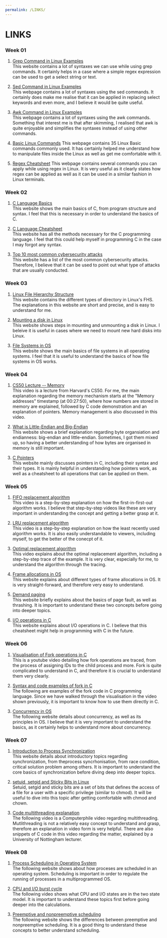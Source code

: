 ```yaml
---
permalink: /LINKS/
---
```


# LINKS

### Week 01

1. [Grep Command in Linux Examples](https://phoenixnap.com/kb/grep-command-linux-unix-examples)<br>
This website contains a lot of syntaxes we can use while using grep commands. It certainly helps in a case where a simple regex expression can be used to get a select string or text.

2. [Sed Command in Linux Examples](https://www.geeksforgeeks.org/sed-command-in-linux-unix-with-examples/)<br>
This webpage contains a lot of syntaxes using the sed commands. It certainly does make me realise that it can be applied in replacing select keywords and even more, and I believe it would be quite useful.

3. [Awk Command in Linux Examples](https://www.geeksforgeeks.org/awk-command-unixlinux-examples/)<br>
This webpage contains a lot of syntaxes using the awk commands. Something that interest me is that after skimming, I realised that awk is quite enjoyable and simplifies the syntaxes instead of using other commands.

6. [Basic Linux Commands](https://www.hostinger.com/tutorials/linux-commands)
This webpage contains 35 Linux Basic commands commonly used. It has certainly helped me understand how to manipulate files inside the Linux as well as get me comfortable with it.

7. [Regex Cheatsheet](https://www.rexegg.com/regex-quickstart.html)
This webpage contains several commands you can apply while using regex in Linux. It is very useful as it clearly states how regex can be applied as well as it can be used in a similar fashion in Linux terminals.

### Week 02
1. [C Language Basics](https://www.geeksforgeeks.org/c-language-set-1-introduction/)<br>
This website shows the main basics of C, from program structure and syntax. I feel that this is necessary in order to understand the basics of C.

2. [C Language Cheatsheet](https://www.tutorialspoint.com/cprogramming/index.htm)<br>
This website has all the methods necessary for the C programming language. I feel that this could help myself in programming C in the case I may forgot any syntax.

3. [Top 10 most common cybersecurity attacks](https://www.infocyte.com/blog/2019/05/01/cybersecurity-101-intro-to-the-top-10-common-types-of-cyber-security-attacks/)<br>
This website has a list of the most common cybersecurity attacks. Therefore, I believe that it can be used to point out what type of attacks that are usually conducted.

### Week 03
1. [Linux File Hierarchy Structure](https://www.geeksforgeeks.org/linux-file-hierarchy-structure/)<br>
This website contains the different types of directory in Linux's FHS. The explanations in this website are short and precise, and is easy to understand for me.

2. [Mounting a disk in Linux](https://www.makeuseof.com/tag/mounting-hard-disks-partitions-using-linux-command-line/)<br>
This website shows steps in mounting and unmounting a disk in Linux. I beleive it is useful in cases where we need to mount new hard disks into Linux.

3. [File Systems in OS](https://www.geeksforgeeks.org/file-systems-in-operating-system/)<br>
This website shows the main basics of file systems in all operating systems. I feel that it is useful to understand the basics of how file systems in OS works.

### Week 04
1. [CS50 Lecture -- Memory](https://www.youtube.com/watch?v=Fa6Jq0Iue3U&t=1670s)<br>
This video is a lecture from Harvard's CS50. For me, the main explanation regarding the memory mechanism starts at the "Memory addresses" timestamp (at 00:27:50), where how numbers are stored in memory are explained, followed by C code demonstration and an explanation of pointers. Memory management is also discussed in this video.

2. [What is Little-Endian and Big-Endian](https://www.section.io/engineering-education/what-is-little-endian-and-big-endian/)<br>
This website shows a brief explanation regarding byte organsiation and endianness: big-endian and little-endian. Sometimes, I got them mixed up, so having a better understanding of how bytes are organised in memory is still important.

3. [C Pointers](https://www.guru99.com/c-pointers.html)<br>
This website mainly discusses pointers in C, including their syntax and their types. It is mainly helpful in understanding how pointers work, as well as a cheatsheet to all operations that can be applied on them.

### Week 05
1. [FIFO replacement algorithm](https://www.youtube.com/watch?v=FWoMSiMep80)<br>
This video is a step-by-step explanation on how the first-in-first-out algorithm works. I believe that step-by-step videos like these are very important in understanding the concept and getting a better grasp at it.

2. [LRU replacement algorithm](https://www.youtube.com/watch?v=u23ROrlSK_g&t=524s)<br>
This video is a step-by-step explanation on how the least recently used algorithm works. It is also easily understandable to viewers, including myself, to get the better of the conecpt of it.

3. [Optimal replacement algorithm](https://www.youtube.com/watch?v=jeJIKKQcqpU&t=15s)<br>
This video explains about the optimal replacement algorithm, including a step-by-step trace of the example. It is very clear, especially for me, to understand the algorithm through the tracing.

4. [Frame allocations in OS](https://www.i2tutorials.com/os-introduction/os-allocation-of-frames-in-os/)<br>
This website explains about different types of frame allocations in OS. It is very straight-forward, and therefore very easy to understand.

5. [Demand paging](https://www.javatpoint.com/os-demand-paging)<br>
This website briefly explains about the basics of page fault, as well as thrashing. It is important to understand these two concepts before going into deeper topics.

6. [I/O operations in C](https://www.tutorialspoint.com/cprogramming/c_file_io.htm)<br>
This website explains about I/O operations in C. I believe that this cheatsheet might help in programming with C in the future.

### Week 06
1. [Visualisation of Fork operations in C](https://www.youtube.com/watch?v=QD9YKSg3wCc)<br>
This is a youtube video detailing how fork operations are traced, from the process of assigning IDs to the child process and more. Fork is quite complicated to understand in C, and therefore it is crucial to understand them very clearly.

2. [Syntax and code examples of fork in C](https://www.section.io/engineering-education/fork-in-c-programming-language/)<br>
The following are examples of the fork code in C programming language. Since we have walked through the visualisation in the video shown previously, it is important to know how to use them directly in C.

3. [Concurrency in OS](https://www.javatpoint.com/concurrency-in-operating-system)<br>
The following website details about concurrency, as well as its principles in OS. I believe that it is very important to understand the basics, as it certainly helps to understand more about concurrency.

### Week 07
1. [Introduction to Process Synchronization](https://www.studytonight.com/operating-system/process-synchronization)<br>
This website details about introductory topics regarding synchronization, from theprocess syncrhonisation, from race condition, critical solution problem among others. It is important to understand the core basics of synchronization before diving deep into deeper topics.

2. [setuid, setgid and Sticky Bits in Linux](https://www.cbtnuggets.com/blog/technology/system-admin/linux-file-permissions-understanding-setuid-setgid-and-the-sticky-bit)<br>
Setuid, setgid and sticky bits are a set of bits that defines the access of a file for a user with a specific privilege (similar to chmod). It will be useful to dive into this topic after getting comfortable with chmod and chown.

3. [Code multithreading explanation](https://www.youtube.com/watch?v=7ENFeb-J75k)<br>
The following video is a Computerphile video regarding multithreading. Mutlithreading is not a relatively easy concept to understand and grasp, therefore an explanation in video form is very helpful. There are also snippets of C code in this video regarding the matter, explained by a University of Nottingham lecturer.

### Week 08
1. [Process Scheduling in Operating System](https://www.tutorialspoint.com/operating_system/os_process_scheduling.htm)<br>
The following website shows about how proceses are scheduled in an operating system. Scheduling is important in order to regulate the running of processes in a multiprogrammed OS.

2. [CPU and I/O burst cycle](https://www.youtube.com/watch?v=pVzb3TUcDLo)<br>
The following video shows what CPU and I/O states are in the two state model. It is important to understand these topics first before going deeper into the calculations.

3. [Preemptive and nonpreemptive scheduling](https://www.guru99.com/preemptive-vs-non-preemptive-scheduling.html)<br>
The following website shows the differences between preemptive and nonpreemptive scheduling. It is a good thing to understand these concepts to better understand scheduling.
